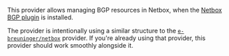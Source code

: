 This provider allows managing BGP resources in Netbox, when the [Netbox BGP plugin](https://github.com/netbox-community/netbox-bgp) is installed.

The provider is intentionally using a similar structure to the [`e-breuninger/netbox`](https://registry.terraform.io/providers/e-breuninger/netbox/latest) provider. If you're already using that provider, this provider should work smoothly alongside it.
